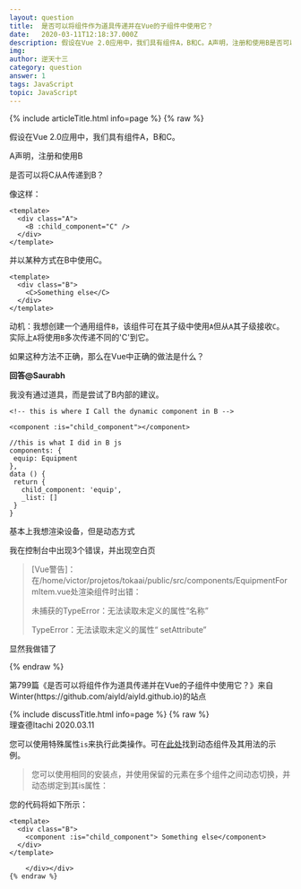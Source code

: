 ```yaml
---
layout: question
title:  是否可以将组件作为道具传递并在Vue的子组件中使用它？
date:   2020-03-11T12:18:37.000Z
description: 假设在Vue 2.0应用中，我们具有组件A，B和C。A声明，注册和使用B是否可以将C从A传递到B？像这样：<template>  <di...
img: 
author: 逆天十三
category: question
answer: 1
tags: JavaScript
topic: JavaScript
---
```

<div class="article-root">
  <div class="article">
    {% include articleTitle.html info=page %}
    {% raw %}
    <div class="article-content"><p><font style="vertical-align: inherit;"><font style="vertical-align: inherit;">假设在Vue 2.0应用中，我们具有组件A，B和C。</font></font></p>

<p><font style="vertical-align: inherit;"><font style="vertical-align: inherit;">A声明，注册和使用B</font></font></p>

<p><font style="vertical-align: inherit;"><font style="vertical-align: inherit;">是否可以将C从A传递到B？</font></font></p>

<p><font style="vertical-align: inherit;"><font style="vertical-align: inherit;">像这样：</font></font></p>

<pre><code>&lt;template&gt;<font></font>
  &lt;div class="A"&gt;<font></font>
    &lt;B :child_component="C" /&gt;<font></font>
  &lt;/div&gt;<font></font>
&lt;/template&gt;<font></font>
</code></pre>

<p><font style="vertical-align: inherit;"><font style="vertical-align: inherit;">并以某种方式在B中使用C。</font></font></p>

<pre><code>&lt;template&gt;<font></font>
  &lt;div class="B"&gt;<font></font>
    &lt;C&gt;Something else&lt;/C&gt;<font></font>
  &lt;/div&gt;<font></font>
&lt;/template&gt;<font></font>
</code></pre>

<p><font style="vertical-align: inherit;"><font style="vertical-align: inherit;">动机：我想创建一个通用组件</font></font><code>B</code><font style="vertical-align: inherit;"><font style="vertical-align: inherit;">，该</font><font style="vertical-align: inherit;">组件</font><font style="vertical-align: inherit;">可在</font><font style="vertical-align: inherit;">其子级中</font><font style="vertical-align: inherit;">使用</font></font><code>A</code><font style="vertical-align: inherit;"><font style="vertical-align: inherit;">但从</font></font><code>A</code><font style="vertical-align: inherit;"><font style="vertical-align: inherit;">其子级</font><font style="vertical-align: inherit;">接收</font></font><code>C</code><font style="vertical-align: inherit;"><font style="vertical-align: inherit;">。</font><font style="vertical-align: inherit;">实际上</font></font><code>A</code><font style="vertical-align: inherit;"><font style="vertical-align: inherit;">将使用</font></font><code>B</code><font style="vertical-align: inherit;"><font style="vertical-align: inherit;">多次传递不同的'C'到它。</font></font></p>

<p><font style="vertical-align: inherit;"><font style="vertical-align: inherit;">如果这种方法不正确，那么在Vue中正确的做法是什么？</font></font></p>

<p><strong><font style="vertical-align: inherit;"><font style="vertical-align: inherit;">回答@Saurabh</font></font></strong></p>

<p><font style="vertical-align: inherit;"><font style="vertical-align: inherit;">我没有通过道具，而是尝试了B内部的建议。</font></font></p>

<pre><code>&lt;!-- this is where I Call the dynamic component in B --&gt;<font></font>
<font></font>
&lt;component :is="child_component"&gt;&lt;/component&gt;<font></font>
<font></font>
//this is what I did in B js<font></font>
components: {<font></font>
 equip: Equipment<font></font>
}, <font></font>
data () {<font></font>
 return {<font></font>
   child_component: 'equip',<font></font>
   _list: []<font></font>
 }<font></font>
}<font></font>
</code></pre>

<p><font style="vertical-align: inherit;"><font style="vertical-align: inherit;">基本上我想渲染设备，但是动态方式</font></font></p>

<p><font style="vertical-align: inherit;"><font style="vertical-align: inherit;">我在控制台中出现3个错误，并出现空白页</font></font></p>

<blockquote>
  <p><font style="vertical-align: inherit;"><font style="vertical-align: inherit;">[Vue警告]：在/home/victor/projetos/tokaai/public/src/components/EquipmentFormItem.vue处渲染组件时出错： </font></font></p>
  
  <p><font style="vertical-align: inherit;"><font style="vertical-align: inherit;">未捕获的TypeError：无法读取未定义的属性“名称”</font></font></p>
  
  <p><font style="vertical-align: inherit;"><font style="vertical-align: inherit;">TypeError：无法读取未定义的属性“ setAttribute”</font></font></p>
</blockquote>

<p><font style="vertical-align: inherit;"><font style="vertical-align: inherit;">显然我做错了 </font></font></p></div>
    {% endraw %}
  </div>
  <p class="winter_mark">第799篇《是否可以将组件作为道具传递并在Vue的子组件中使用它？》来自Winter(https://github.com/aiyld/aiyld.github.io)的站点</p>
  <div class="discuss-wrapper">
    {% include discussTitle.html info=page %}
    {% raw %}
    <div class="discuss-item">
        <div class="discuss-parent">
          <div class="discuss-meta">
            <span class="discuss-user">理查德Itachi</span>
            <span class="discuss-time">2020.03.11</span>
          </div>
          <div class="discuss-comment"><p><font style="vertical-align: inherit;"><font style="vertical-align: inherit;">您可以使用特殊属性</font></font><code>is</code><font style="vertical-align: inherit;"><font style="vertical-align: inherit;">来执行此类操作。</font><font style="vertical-align: inherit;">可在</font></font><a href="https://vuejs.org/v2/guide/components.html#Dynamic-Components" rel="noreferrer"><font style="vertical-align: inherit;"><font style="vertical-align: inherit;">此处</font></font></a><font style="vertical-align: inherit;"><font style="vertical-align: inherit;">找到动态组件及其用法的示例</font><font style="vertical-align: inherit;">。</font></font></p>

<blockquote>
  <p><font style="vertical-align: inherit;"><font style="vertical-align: inherit;">您可以使用相同的安装点，并使用保留的元素在多个组件之间动态切换，并动态绑定到其is属性：</font></font></p>
</blockquote>

<p><font style="vertical-align: inherit;"><font style="vertical-align: inherit;">您的代码将如下所示：</font></font></p>

<pre><code>&lt;template&gt;<font></font>
  &lt;div class="B"&gt;<font></font>
    &lt;component :is="child_component"&gt; Something else&lt;/component&gt;<font></font>
  &lt;/div&gt;<font></font>
&lt;/template&gt;<font></font>
</code></pre></div>
        </div></div>
    {% endraw %}
  </div>
<div>
